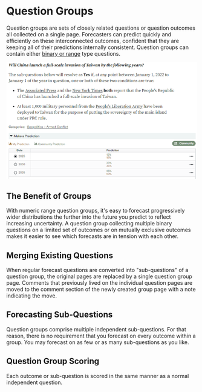 ---
---

# Question Groups

Question groups are sets of closely related questions or question outcomes all collected on a single page. Forecasters can predict quickly and efficiently on these interconnected outcomes, confident that they are keeping all of their predictions internally consistent. Question groups can contain either [binary or range](/questions/types/binary-and-range) type questions.

![Question Groups](/img/group.png)

## The Benefit of Groups

With numeric range question groups, it's easy to forecast progressively wider distributions the further into the future you predict to reflect increasing uncertainty. A question group collecting multiple binary questions on a limited set of outcomes or on mutually exclusive outcomes makes it easier to see which forecasts are in tension with each other.

## Merging Existing Questions

When regular forecast questions are converted into "sub-questions" of a question group, the original pages are replaced by a single question group page. Comments that previously lived on the individual question pages are moved to the comment section of the newly created group page with a note indicating the move.

## Forecasting Sub-Questions

Question groups comprise multiple independent sub-questions. For that reason, there is no requirement that you forecast on every outcome within a group. You may forecast on as few or as many sub-questions as you like.

## Question Group Scoring

Each outcome or sub-question is scored in the same manner as a normal independent question.